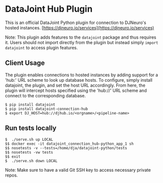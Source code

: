 # DataJoint Hub Plugin

This is an official DataJoint Python plugin for connection to DJNeuro's hosted instances. [https://djneuro.io/services](https://djneuro.io/services)

Note: This plugin adds features to the `datajoint` package and thus requires it. Users should not import directly from the plugin but instead simply `import datajoint` to access plugin features.

## Client Usage

The plugin enables connections to hosted instances by adding support
for a 'hub:' URL scheme to look up database hosts. To configure, simply
install datajoint, the plugin, and set the host URL accordingly. From
here, the plugin will intercept hosts specified using the 'hub://'
URL scheme and connect to the corresponding database.

```
$ pip install datajoint
$ pip install datajoint-connection-hub
$ export DJ_HOST=hub://djhub.io/<orgname>/<pipeline-name>
```


## Run tests locally

```
$  ./serve.sh up LOCAL
$$ docker exec -it datajoint_connection_hub-python_app_1 sh
$$ nosetests -v --tests=/home/dja/datajoint-python/tests
$$ nosetests -vw tests
$$ exit
$  ./serve.sh down LOCAL
```

Note: Make sure to have a valid Git SSH key to access necessary private repos.
